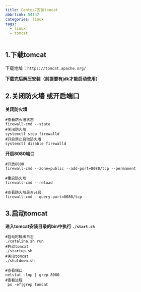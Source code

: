 ```yaml
---
title: Centos7安装tomcat
abbrlink: 54147
categories: linux
tags:
  - linux
  - tomcat
---
```






## 1.下载tomcat

下载地址：`https://tomcat.apache.org/`

**下载完后解压安装（前提要有jdk才能启动使用）**



## 2.关闭防火墙 或开启端口

**关闭防火墙**

```shell
#查看防火墙状态
firewall-cmd --state 
#关闭防火墙
systemctl stop firewalld
#开启禁止启动防火墙
systemctl disable firewalld
```

**开启8080端口**

```shell
#开放8080
firewall-cmd --zone=public --add-port=8080/tcp --permanent 

#重启防火墙
firewall-cmd --reload

#查看防火墙是否开启
firewall-cmd --query-port=8080/tcp

```



## 3.启动tomcat

**进入tomcat安装目录的bin中执行 `./start.sh`**

```shell
#启动时输出日志
./catalina.sh run
#启动tomcat
./startup.sh
#关闭tomcat
./shutdown.sh 

#查看端口
netstat -lnp | grep 8080
#查看进程
 ps -ef|grep tomcat

```

